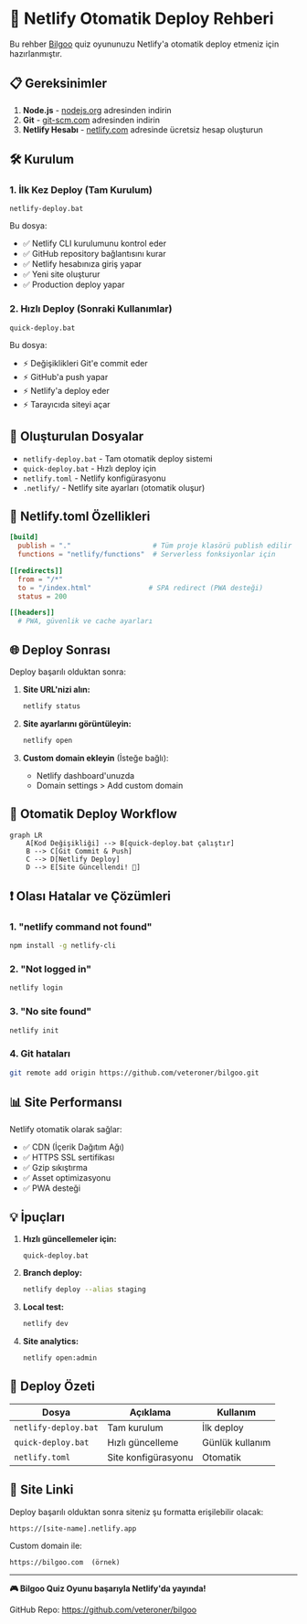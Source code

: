 # 🚀 Netlify Otomatik Deploy Rehberi

Bu rehber [Bilgoo](https://github.com/veteroner/bilgoo) quiz oyununuzu Netlify'a otomatik deploy etmeniz için hazırlanmıştır.

## 📋 Gereksinimler

1. **Node.js** - [nodejs.org](https://nodejs.org) adresinden indirin
2. **Git** - [git-scm.com](https://git-scm.com) adresinden indirin  
3. **Netlify Hesabı** - [netlify.com](https://netlify.com) adresinde ücretsiz hesap oluşturun

## 🛠️ Kurulum

### 1. İlk Kez Deploy (Tam Kurulum)

```batch
netlify-deploy.bat
```

Bu dosya:
- ✅ Netlify CLI kurulumunu kontrol eder
- ✅ GitHub repository bağlantısını kurar
- ✅ Netlify hesabınıza giriş yapar
- ✅ Yeni site oluşturur
- ✅ Production deploy yapar

### 2. Hızlı Deploy (Sonraki Kullanımlar)

```batch
quick-deploy.bat
```

Bu dosya:
- ⚡ Değişiklikleri Git'e commit eder
- ⚡ GitHub'a push yapar
- ⚡ Netlify'a deploy eder
- ⚡ Tarayıcıda siteyi açar

## 📁 Oluşturulan Dosyalar

- `netlify-deploy.bat` - Tam otomatik deploy sistemi
- `quick-deploy.bat` - Hızlı deploy için
- `netlify.toml` - Netlify konfigürasyonu
- `.netlify/` - Netlify site ayarları (otomatik oluşur)

## 🔧 Netlify.toml Özellikleri

```toml
[build]
  publish = "."                    # Tüm proje klasörü publish edilir
  functions = "netlify/functions"  # Serverless fonksiyonlar için

[[redirects]]
  from = "/*"
  to = "/index.html"              # SPA redirect (PWA desteği)
  status = 200

[[headers]]
  # PWA, güvenlik ve cache ayarları
```

## 🌐 Deploy Sonrası

Deploy başarılı olduktan sonra:

1. **Site URL'nizi alın:**
   ```bash
   netlify status
   ```

2. **Site ayarlarını görüntüleyin:**
   ```bash
   netlify open
   ```

3. **Custom domain ekleyin** (İsteğe bağlı):
   - Netlify dashboard'unuzda
   - Domain settings > Add custom domain

## 🔄 Otomatik Deploy Workflow

```mermaid
graph LR
    A[Kod Değişikliği] --> B[quick-deploy.bat çalıştır]
    B --> C[Git Commit & Push]
    C --> D[Netlify Deploy]
    D --> E[Site Güncellendi! 🎉]
```

## ❗ Olası Hatalar ve Çözümleri

### 1. "netlify command not found"
```bash
npm install -g netlify-cli
```

### 2. "Not logged in"
```bash
netlify login
```

### 3. "No site found"
```bash
netlify init
```

### 4. Git hataları
```bash
git remote add origin https://github.com/veteroner/bilgoo.git
```

## 📊 Site Performansı

Netlify otomatik olarak sağlar:
- ✅ CDN (İçerik Dağıtım Ağı)
- ✅ HTTPS SSL sertifikası
- ✅ Gzip sıkıştırma
- ✅ Asset optimizasyonu
- ✅ PWA desteği

## 💡 İpuçları

1. **Hızlı güncellemeler için:**
   ```batch
   quick-deploy.bat
   ```

2. **Branch deploy:**
   ```bash
   netlify deploy --alias staging
   ```

3. **Local test:**
   ```bash
   netlify dev
   ```

4. **Site analytics:**
   ```bash
   netlify open:admin
   ```

## 🎯 Deploy Özeti

| Dosya | Açıklama | Kullanım |
|-------|----------|----------|
| `netlify-deploy.bat` | Tam kurulum | İlk deploy |
| `quick-deploy.bat` | Hızlı güncelleme | Günlük kullanım |
| `netlify.toml` | Site konfigürasyonu | Otomatik |

## 🌟 Site Linki

Deploy başarılı olduktan sonra siteniz şu formatta erişilebilir olacak:
```
https://[site-name].netlify.app
```

Custom domain ile:
```
https://bilgoo.com  (örnek)
```

---

**🎮 Bilgoo Quiz Oyunu başarıyla Netlify'da yayında!**

GitHub Repo: https://github.com/veteroner/bilgoo 